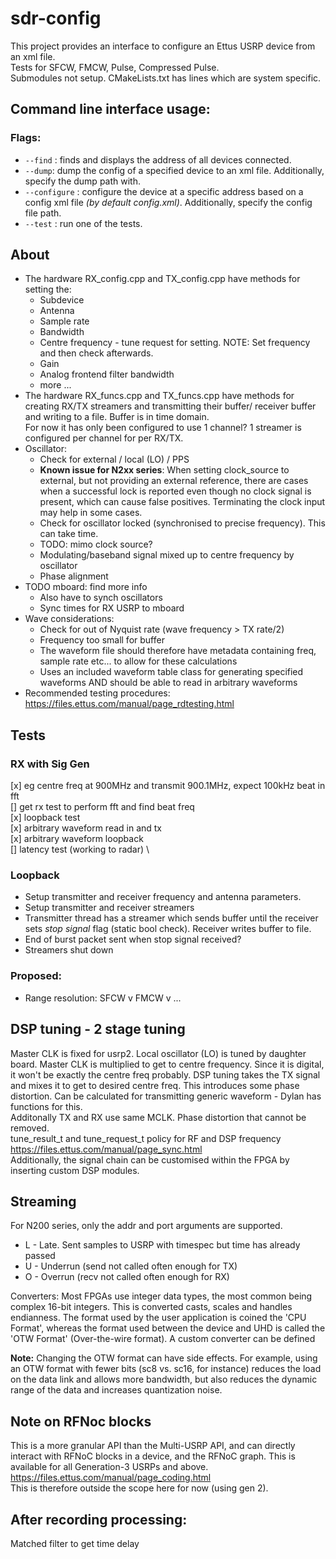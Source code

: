 # sdr-config

This project provides an interface to configure an Ettus USRP device from an xml file.\
Tests for SFCW, FMCW, Pulse, Compressed Pulse.\
Submodules not setup. CMakeLists.txt has lines which are system specific.

## Command line interface usage:
### Flags:

* `--find` : finds and displays the address of all devices connected. 
* `--dump`: dump the config of a specified device to an xml file. 
Additionally, specify  the dump path with. 
* `--configure` : configure the device at a specific address based on a config xml file *(by default config.xml)*. 
Additionally, specify the config file path. 
* `--test` : run one of the tests.



## About
* The hardware RX_config.cpp and TX_config.cpp have methods for setting the:
    * Subdevice
    * Antenna
    * Sample rate
    * Bandwidth
    * Centre frequency - tune request for setting. NOTE: Set frequency and then check afterwards.
    * Gain
    * Analog frontend filter bandwidth
    * more ...
* The hardware RX_funcs.cpp and TX_funcs.cpp have methods for creating RX/TX streamers and transmitting their buffer/ receiver buffer and writing to a file. Buffer is in time domain. \
For now it has only been configured to use 1 channel? 1 streamer is configured per channel for per RX/TX.
* Oscillator: 
    * Check for external / local (LO) / PPS
    * __Known issue for N2xx series__: When setting clock_source to external, but not providing an external reference, there are cases when a successful lock is reported even though no clock signal is present, which can cause false positives. Terminating the clock input may help in some cases. 
    * Check for oscillator locked (synchronised to precise frequency). This can take time.
    * TODO: mimo clock source?
    * Modulating/baseband signal mixed up to centre frequency by oscillator
    * Phase alignment
* TODO mboard: find more info
    * Also have to synch oscillators
    * Sync times for RX USRP to mboard
* Wave considerations:
    * Check for out of Nyquist rate (wave frequency > TX rate/2)
    * Frequency too small for buffer
    * The waveform file should therefore have metadata containing freq, sample rate etc... to allow for these calculations
    * Uses an included waveform table class for generating specified waveforms AND should be able to read in arbitrary waveforms
* Recommended testing procedures: https://files.ettus.com/manual/page_rdtesting.html


## Tests
### RX with Sig Gen
[x] eg centre freq at 900MHz and transmit 900.1MHz, expect 100kHz beat in fft \
[] get rx test to perform fft and find beat freq \
[x] loopback test \
[x] arbitrary waveform read in and tx \
[x] arbitrary waveform loopback \
[] latency test (working to radar) \


### Loopback
* Setup transmitter and receiver frequency and antenna parameters.
* Setup transmitter and receiver streamers
* Transmitter thread has a streamer which sends buffer until the receiver sets *stop signal* flag (static bool check). Receiver writes buffer to file.
* End of burst packet sent when stop signal received?
* Streamers shut down

### Proposed:
* Range resolution: SFCW v FMCW v ...


## DSP tuning - 2 stage tuning
Master CLK is fixed for usrp2. Local oscillator (LO) is tuned by daughter board. Master CLK is multiplied to get to centre frequency. Since it is digital, it won't be exactly the centre freq probably. DSP tuning takes the TX signal and mixes it to get to desired centre freq. This introduces some phase distortion. Can be calculated for transmitting generic waveform - Dylan has functions for this. \
Additonally TX and RX use same MCLK. Phase distortion that cannot be removed.\
tune_result_t and tune_request_t policy for RF and DSP frequency \
https://files.ettus.com/manual/page_sync.html \
Additionally, the signal chain can be customised within the FPGA by inserting custom DSP modules.


## Streaming
For N200 series, only the addr and port arguments are supported.

* L - Late. Sent samples to USRP with timespec but time has already passed 
* U - Underrun (send not called often enough for TX)
* O - Overrun (recv not called often enough for RX)

Converters: Most FPGAs use integer data types, the most common being complex 16-bit integers. This is converted casts, scales and handles endianness. The format used by the user application is coined the 'CPU Format', whereas the format used between the device and UHD is called the 'OTW Format' (Over-the-wire format). A custom converter can be defined

__Note:__ Changing the OTW format can have side effects. For example, using an OTW format with fewer bits (sc8 vs. sc16, for instance) reduces the load on the data link and allows more bandwidth, but also reduces the dynamic range of the data and increases quantization noise. 





## Note on RFNoc blocks
This is a more granular API than the Multi-USRP API, and can directly interact with RFNoC blocks in a device, and the RFNoC graph. This is available for all Generation-3 USRPs and above. https://files.ettus.com/manual/page_coding.html \
This is therefore outside the scope here for now (using gen 2).




## After recording processing:
Matched filter to get time delay 
